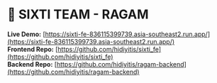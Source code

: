 # 🚗 SIXTI TEAM - RAGAM

**Live Demo:** [https://sixti-fe-836115399739.asia-southeast2.run.app/](https://sixti-fe-836115399739.asia-southeast2.run.app/)  
**Frontend Repo:** [https://github.com/hidiyitis/sixti_fe](https://github.com/hidiyitis/sixti_fe)  
**Backend Repo:** [https://github.com/hidiyitis/ragam-backend](https://github.com/hidiyitis/ragam-backend)  

